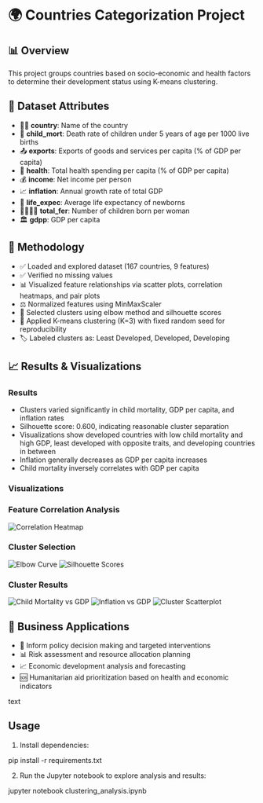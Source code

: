 # 🌍 Countries Categorization Project

## 📊 Overview
This project groups countries based on socio-economic and health factors to determine their development status using K-means clustering.

## 📁 Dataset Attributes
- 🏴‍☠️ **country**: Name of the country
- 👶 **child_mort**: Death rate of children under 5 years of age per 1000 live births
- 📤 **exports**: Exports of goods and services per capita (% of GDP per capita)
- 🏥 **health**: Total health spending per capita (% of GDP per capita)
- 💰 **income**: Net income per person
- 📈 **inflation**: Annual growth rate of total GDP
- 🎂 **life_expec**: Average life expectancy of newborns
- 👨‍👩‍👧‍👦 **total_fer**: Number of children born per woman
- 🏛️ **gdpp**: GDP per capita

## 🔬 Methodology
- ✅ Loaded and explored dataset (167 countries, 9 features)
- ✅ Verified no missing values
- 📊 Visualized feature relationships via scatter plots, correlation heatmaps, and pair plots
- ⚖️ Normalized features using MinMaxScaler
- 🎯 Selected clusters using elbow method and silhouette scores
- 🎪 Applied K-means clustering (K=3) with fixed random seed for reproducibility 
- 🏷️ Labeled clusters as: Least Developed, Developed, Developing

## 📈 Results & Visualizations

### Results  
- Clusters varied significantly in child mortality, GDP per capita, and inflation rates  
- Silhouette score: 0.600, indicating reasonable cluster separation  
- Visualizations show developed countries with low child mortality and high GDP, least developed with opposite traits, and developing countries in between  
- Inflation generally decreases as GDP per capita increases  
- Child mortality inversely correlates with GDP per capita

 ### Visualizations

### Feature Correlation Analysis
![Correlation Heatmap](visualizations/correlation_heatmap.png)

### Cluster Selection
![Elbow Curve](visualizations/elbow_curve.png)
![Silhouette Scores](visualizations/silhouette_scores.png)

### Cluster Results
![Child Mortality vs GDP](visualizations/results_summary_child_mortality.png)
![Inflation vs GDP](visualizations/results_summary_inflation.png)
![Cluster Scatterplot](visualizations/cluster_scatterplot.png)

## 💼 Business Applications
- 🎯 Inform policy decision making and targeted interventions
- 📊 Risk assessment and resource allocation planning
- 📈 Economic development analysis and forecasting
- 🆘 Humanitarian aid prioritization based on health and economic indicators

text

## Usage  
1. Install dependencies:  

pip install -r requirements.txt

2. Run the Jupyter notebook to explore analysis and results:  

jupyter notebook clustering_analysis.ipynb
